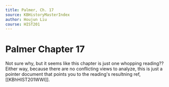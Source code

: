 ```yaml
---
title: Palmer, Ch. 17
source: KBHistoryMasterIndex
author: Houjun Liu
course: HIST201
---
```


# Palmer Chapter 17
Not sure why, but it seems like this chapter is just one whopping reading?? Either way, because there are no conflicting views to analyze, this is just a pointer document that points you to the reading's resultning ref, [[KBhHIST201WWI]].

